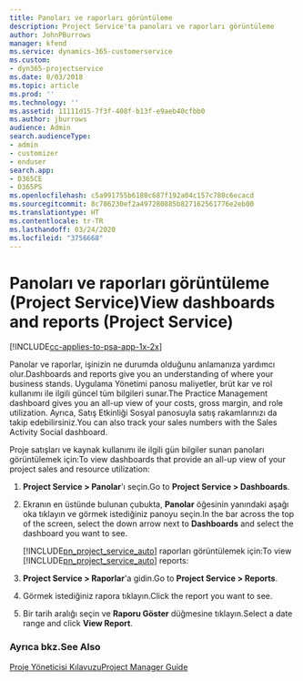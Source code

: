 ```yaml
---
title: Panoları ve raporları görüntüleme
description: Project Service'ta panoları ve raporları görüntüleme
author: JohnPBurrows
manager: kfend
ms.service: dynamics-365-customerservice
ms.custom:
- dyn365-projectservice
ms.date: 8/03/2018
ms.topic: article
ms.prod: ''
ms.technology: ''
ms.assetid: 11111d15-7f3f-408f-b13f-e9aeb40cfbb0
ms.author: jburrows
audience: Admin
search.audienceType:
- admin
- customizer
- enduser
search.app:
- D365CE
- D365PS
ms.openlocfilehash: c5a991755b6180c687f192a04c157c780c6ecacd
ms.sourcegitcommit: 8c786230ef2a497280885b827162561776e2eb00
ms.translationtype: HT
ms.contentlocale: tr-TR
ms.lasthandoff: 03/24/2020
ms.locfileid: "3756668"
---
```

# <a name="view-dashboards-and-reports-project-service"></a><span data-ttu-id="56bb8-103">Panoları ve raporları görüntüleme (Project Service)</span><span class="sxs-lookup"><span data-stu-id="56bb8-103">View dashboards and reports (Project Service)</span></span>

[!INCLUDE[cc-applies-to-psa-app-1x-2x](../includes/cc-applies-to-psa-app-1x-2x.md)]

<span data-ttu-id="56bb8-104">Panolar ve raporlar, işinizin ne durumda olduğunu anlamanıza yardımcı olur.</span><span class="sxs-lookup"><span data-stu-id="56bb8-104">Dashboards and reports give you an understanding of where your business stands.</span></span> <span data-ttu-id="56bb8-105">Uygulama Yönetimi panosu maliyetler, brüt kar ve rol kullanımı ile ilgili güncel tüm bilgileri sunar.</span><span class="sxs-lookup"><span data-stu-id="56bb8-105">The Practice Management dashboard gives you an all-up view of your costs, gross margin, and role utilization.</span></span> <span data-ttu-id="56bb8-106">Ayrıca, Satış Etkinliği Sosyal panosuyla satış rakamlarınızı da takip edebilirsiniz.</span><span class="sxs-lookup"><span data-stu-id="56bb8-106">You can also track your sales numbers with the Sales Activity Social dashboard.</span></span>  
  
 <span data-ttu-id="56bb8-107">Proje satışları ve kaynak kullanımı ile ilgili gün bilgiler sunan panoları görüntülemek için:</span><span class="sxs-lookup"><span data-stu-id="56bb8-107">To view dashboards that provide an all-up view of your project sales and resource utilization:</span></span>  
  
1. <span data-ttu-id="56bb8-108">**Project Service > Panolar**'ı seçin.</span><span class="sxs-lookup"><span data-stu-id="56bb8-108">Go to **Project Service > Dashboards**.</span></span>  
  
2. <span data-ttu-id="56bb8-109">Ekranın en üstünde bulunan çubukta, **Panolar** öğesinin yanındaki aşağı oka tıklayın ve görmek istediğiniz panoyu seçin.</span><span class="sxs-lookup"><span data-stu-id="56bb8-109">In the bar across the top of the screen, select the down arrow next to **Dashboards** and select the dashboard you want to see.</span></span>  
  
   <span data-ttu-id="56bb8-110">[!INCLUDE[pn_project_service_auto](../includes/pn-project-service-auto.md)] raporları görüntülemek için:</span><span class="sxs-lookup"><span data-stu-id="56bb8-110">To view [!INCLUDE[pn_project_service_auto](../includes/pn-project-service-auto.md)] reports:</span></span>  
  
3. <span data-ttu-id="56bb8-111">**Project Service > Raporlar**'a gidin.</span><span class="sxs-lookup"><span data-stu-id="56bb8-111">Go to **Project Service > Reports**.</span></span>  
  
4. <span data-ttu-id="56bb8-112">Görmek istediğiniz rapora tıklayın.</span><span class="sxs-lookup"><span data-stu-id="56bb8-112">Click the report you want to see.</span></span>  
  
5. <span data-ttu-id="56bb8-113">Bir tarih aralığı seçin ve **Raporu Göster** düğmesine tıklayın.</span><span class="sxs-lookup"><span data-stu-id="56bb8-113">Select a date range and click **View Report**.</span></span>  
  
### <a name="see-also"></a><span data-ttu-id="56bb8-114">Ayrıca bkz.</span><span class="sxs-lookup"><span data-stu-id="56bb8-114">See Also</span></span>  
 [<span data-ttu-id="56bb8-115">Proje Yöneticisi Kılavuzu</span><span class="sxs-lookup"><span data-stu-id="56bb8-115">Project Manager Guide</span></span>](../project-service/project-manager-guide.md)
